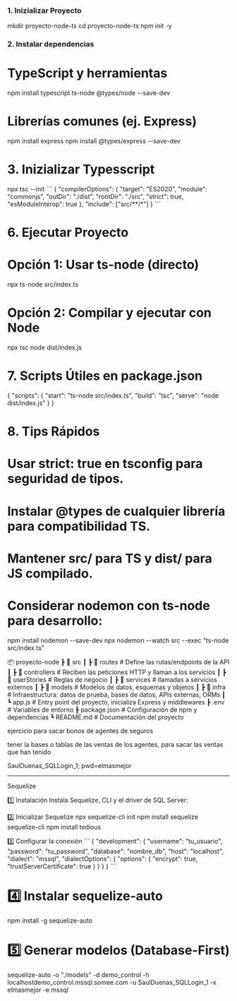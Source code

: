 
### 1. Inizializar Proyecto
mkdir proyecto-node-ts
cd proyecto-node-ts
npm init -y

### 2. Instalar dependencias

# TypeScript y herramientas
npm install typescript ts-node @types/node --save-dev


# Librerías comunes (ej. Express)
npm install express
npm install @types/express --save-dev

# 3. Inizializar Typesscript
npx tsc --init
´´´
    {
    "compilerOptions": {
    "target": "ES2020",
    "module": "commonjs",
    "outDir": "./dist",
    "rootDir": "./src",
    "strict": true,
    "esModuleInterop": true
    },
    "include": ["src/**/*"]
    }
´´´

# 6. Ejecutar Proyecto

# Opción 1: Usar ts-node (directo)
npx ts-node src/index.ts

# Opción 2: Compilar y ejecutar con Node

npx tsc
node dist/index.js


# 7. Scripts Útiles en package.json

{
"scripts": {
"start": "ts-node src/index.ts",
"build": "tsc",
"serve": "node dist/index.js"
}
}

# 8. Tips Rápidos

# Usar strict: true en tsconfig para seguridad de tipos.

# Instalar @types de cualquier librería para compatibilidad TS.

# Mantener src/ para TS y dist/ para JS compilado.

# Considerar nodemon con ts-node para desarrollo:

npm install nodemon --save-dev
npx nodemon --watch src --exec "ts-node src/index.ts"


📦 proyecto-node
 ┣ 📂 src
 ┃ ┣ 📂 routes        # Define las rutas/endpoints de la API
 ┃ ┣ 📂 controllers   # Reciben las peticiones HTTP y llaman a los servicios
 ┃ ┣ 📂 userStories   # Reglas de negocio
 ┃ ┣ 📂 services      # llamadas a servicios externos
 ┃ ┣ 📂 models        # Modelos de datos, esquemas y objetos
 ┃ ┣ 📂 infra         # Infraestructura: datos de prueba, bases de datos, APIs externas, ORMs
 ┃ ┗ app.js           # Entry point del proyecto, inicializa Express y middlewares
 ┣ .env                # Variables de entorno
 ┣ package.json        # Configuración de npm y dependencias
 ┗ README.md           # Documentación del proyecto





 ejercicio para sacar bonos de agentes de seguros

 tener la bases o tablas de las ventas de los agentes, para sacar las ventas que han tenido

 SaulDuenas_SQLLogin_1;
 pwd=elmasmejor


 ----------------------

 Sequelize

 1️⃣ Instalación
 Instala Sequelize, CLI y el driver de SQL Server:

2️⃣ Inicializar Sequelize
npx sequelize-cli init
npm install sequelize sequelize-cli
npm install tedious



 3️⃣ Configurar la conexión
 ´´´
 {
  "development": {
    "username": "tu_usuario",
    "password": "tu_password",
    "database": "nombre_db",
    "host": "localhost",
    "dialect": "mssql",
    "dialectOptions": {
      "options": {
        "encrypt": true,
        "trustServerCertificate": true
      }
    }
  }
}
´´´

# 4️⃣ Instalar sequelize-auto
npm install -g sequelize-auto
# 5️⃣ Generar modelos (Database-First)
 sequelize-auto -o "./models" -d demo_control -h localhostdemo_control.mssql.somee.com -u SaulDuenas_SQLLogin_1 -x elmasmejor -e mssql


